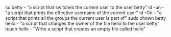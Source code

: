 su betty - "a script that switches the current user to the user betty"
id -un - "a script that prints the effective username of the current user"
id -Gn - "a script that prints all the groups the current user is part of"
sudo chown betty hello - "a script that changes the owner of the file hello to the user betty"
touch hello - "Write a script that creates an empty file called hello"
